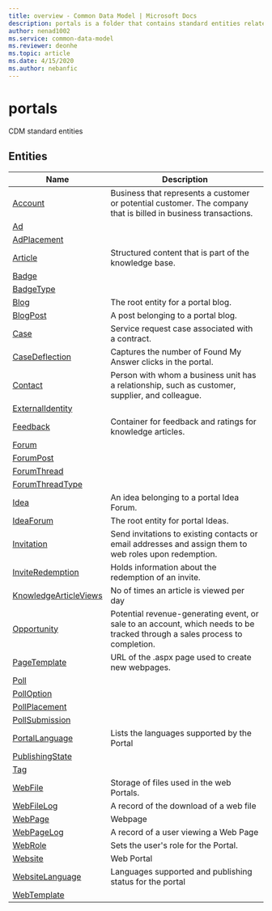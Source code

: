 ```yaml
---
title: overview - Common Data Model | Microsoft Docs
description: portals is a folder that contains standard entities related to the Common Data Model.
author: nenad1002
ms.service: common-data-model
ms.reviewer: deonhe
ms.topic: article
ms.date: 4/15/2020
ms.author: nebanfic
---
```


# portals

CDM standard entities  

## Entities

|Name|Description|
|---|---|
|[Account](Account.md)|Business that represents a customer or potential customer. The company that is billed in business transactions.|
|[Ad](Ad.md)||
|[AdPlacement](AdPlacement.md)||
|[Article](Article.md)|Structured content that is part of the knowledge base.|
|[Badge](Badge.md)||
|[BadgeType](BadgeType.md)||
|[Blog](Blog.md)|The root entity for a portal blog.|
|[BlogPost](BlogPost.md)|A post belonging to a portal blog.|
|[Case](Case.md)|Service request case associated with a contract.|
|[CaseDeflection](CaseDeflection.md)|Captures the number of Found My Answer clicks in the portal.|
|[Contact](Contact.md)|Person with whom a business unit has a relationship, such as customer, supplier, and colleague.|
|[ExternalIdentity](ExternalIdentity.md)||
|[Feedback](Feedback.md)|Container for feedback and ratings for knowledge articles.|
|[Forum](Forum.md)||
|[ForumPost](ForumPost.md)||
|[ForumThread](ForumThread.md)||
|[ForumThreadType](ForumThreadType.md)||
|[Idea](Idea.md)|An idea belonging to a portal Idea Forum.|
|[IdeaForum](IdeaForum.md)|The root entity for portal Ideas.|
|[Invitation](Invitation.md)|Send invitations to existing contacts or email addresses and assign them to web roles upon redemption.|
|[InviteRedemption](InviteRedemption.md)|Holds information about the redemption of an invite.|
|[KnowledgeArticleViews](KnowledgeArticleViews.md)|No of times an article is viewed per day|
|[Opportunity](Opportunity.md)|Potential revenue-generating event, or sale to an account, which needs to be tracked through a sales process to completion.|
|[PageTemplate](PageTemplate.md)|URL of the .aspx page used to create new webpages.|
|[Poll](Poll.md)||
|[PollOption](PollOption.md)||
|[PollPlacement](PollPlacement.md)||
|[PollSubmission](PollSubmission.md)||
|[PortalLanguage](PortalLanguage.md)|Lists the languages supported by the Portal|
|[PublishingState](PublishingState.md)||
|[Tag](Tag.md)||
|[WebFile](WebFile.md)|Storage of files used in the web Portals.|
|[WebFileLog](WebFileLog.md)|A record of the download of a web file|
|[WebPage](WebPage.md)|Webpage|
|[WebPageLog](WebPageLog.md)|A record of a user viewing a Web Page|
|[WebRole](WebRole.md)|Sets the user's role for the Portal.|
|[Website](Website.md)|Web Portal|
|[WebsiteLanguage](WebsiteLanguage.md)|Languages supported and publishing status for the portal|
|[WebTemplate](WebTemplate.md)||
